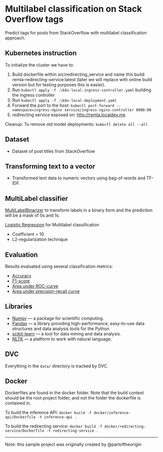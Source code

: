 # Multilabel classification on Stack Overflow tags
Predict tags for posts from StackOverflow with multilabel classification approach.


## Kubernetes instruction 

To initialize the cluster we have to: 

1. Build dockerfile within src/redirecting_service and name this build: remla-redirecting-service:latest (later we will replace with online build version but for testing purposes this is easier).
2. Run `kubectl apply -f .\k8s-local-ingress-controller.yaml` building the ingress controller
3. Run `kubectl apply -f .\k8s-local-deployment.yaml`
4. Forward the port to the host: `kubectl port-forward --namespace=ingress-nginx service/ingress-nginx-controller 8080:80 `
5. redirecting service exposed on: http://remla.localdev.me

Cleanup: To remove old model deployments: `kubectl delete all --all` 


## Dataset
- Dataset of post titles from StackOverflow

## Transforming text to a vector
- Transformed text data to numeric vectors using bag-of-words and TF-IDF.

## MultiLabel classifier
[MultiLabelBinarizer](http://scikit-learn.org/stable/modules/generated/sklearn.preprocessing.MultiLabelBinarizer.html) to transform labels in a binary form and the prediction will be a mask of 0s and 1s.

[Logistic Regression](http://scikit-learn.org/stable/modules/generated/sklearn.linear_model.LogisticRegression.html) for Multilabel classification
- Coefficient = 10
- L2-regularization technique

## Evaluation
Results evaluated using several classification metrics:
- [Accuracy](http://scikit-learn.org/stable/modules/generated/sklearn.metrics.accuracy_score.html)
- [F1-score](http://scikit-learn.org/stable/modules/generated/sklearn.metrics.f1_score.html)
- [Area under ROC-curve](http://scikit-learn.org/stable/modules/generated/sklearn.metrics.roc_auc_score.html)
- [Area under precision-recall curve](http://scikit-learn.org/stable/modules/generated/sklearn.metrics.average_precision_score.html#sklearn.metrics.average_precision_score)

## Libraries
- [Numpy](http://www.numpy.org/) — a package for scientific computing.
- [Pandas](https://pandas.pydata.org/) — a library providing high-performance, easy-to-use data structures and data analysis tools for the Python
- [scikit-learn](http://scikit-learn.org/stable/index.html) — a tool for data mining and data analysis.
- [NLTK](http://www.nltk.org/) — a platform to work with natural language.

## DVC
Everything in the ```data/``` directory is tracked by DVC.

## Docker
Dockerfiles are found in the docker folder. Note that the build context should be the root project folder, and not the folder the dockerfile is contained in.

To build the inference API:
`docker build -f docker/inference-api/Dockerfile -t inference-api .`

To build the redirecting service:
`docker build -f docker/redirecting-service/Dockerfile -t redirecting-service .`

<hr>
Note: this sample project was originally created by @partoftheorigin

